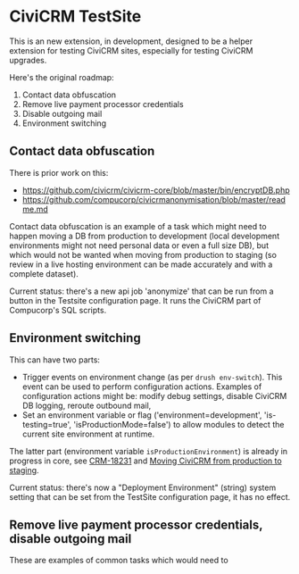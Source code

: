 # CiviCRM TestSite

This is an new extension, in development, designed to be a helper extension for testing CiviCRM sites, especially for testing CiviCRM upgrades.

Here's the original roadmap:

1. Contact data obfuscation
2. Remove live payment processor credentials
3. Disable outgoing mail
4. Environment switching

## Contact data obfuscation

There is prior work on this:

* https://github.com/civicrm/civicrm-core/blob/master/bin/encryptDB.php
* https://github.com/compucorp/civicrmanonymisation/blob/master/readme.md

Contact data obfuscation is an example of a task which might need to happen moving a DB from production to development (local development environments might not need personal data or even a full size DB), but which would not be wanted when moving from production to staging (so review in a live hosting environment can be made accurately and with a complete dataset).

Current status: there's a new api job 'anonymize' that can be run from a button in the Testsite configuration page. It runs the CiviCRM part of Compucorp's SQL scripts.

## Environment switching

This can have two parts:

* Trigger events on environment change (as per `drush env-switch`). This event can be used to perform configuration actions. Examples of configuration actions might be: modify debug settings, disable CiviCRM DB logging, reroute outbound mail,
* Set an environment variable or flag ('environment=development', 'is-testing=true', 'isProductionMode=false') to allow modules to detect the current site environment at runtime.

The latter part (environment variable `isProductionEnvironment`) is already in progress in core, see [CRM-18231](https://issues.civicrm.org/jira/browse/CRM-18231) and 
[Moving CiviCRM from production to staging](https://wiki.civicrm.org/confluence/display/CRMDOC/Moving+CiviCRM+instance+from+production+to+staging).

Current status: there's now a "Deployment Environment" (string) system setting that can be set from the TestSite configuration page, it has no effect.


## Remove live payment processor credentials, disable outgoing mail

These are examples of common tasks which would need to 

